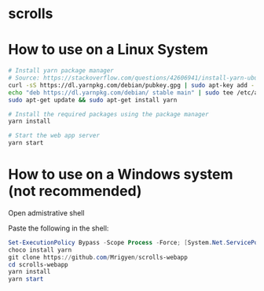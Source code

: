 # scrolls

# How to use on a Linux System

```bash
# Install yarn package manager
# Source: https://stackoverflow.com/questions/42606941/install-yarn-ubuntu-16-04-linux-mint-18-1
curl -sS https://dl.yarnpkg.com/debian/pubkey.gpg | sudo apt-key add -
echo "deb https://dl.yarnpkg.com/debian/ stable main" | sudo tee /etc/apt/sources.list.d/yarn.list
sudo apt-get update && sudo apt-get install yarn

# Install the required packages using the package manager
yarn install

# Start the web app server
yarn start
```

# How to use on a Windows system (not recommended)

Open admistrative shell

Paste the following in the shell:

```powershell
Set-ExecutionPolicy Bypass -Scope Process -Force; [System.Net.ServicePointManager]::SecurityProtocol = [System.Net.ServicePointManager]::SecurityProtocol -bor 3072; iex ((New-Object System.Net.WebClient).DownloadString('https://chocolatey.org/install.ps1'))
choco install yarn
git clone https://github.com/Mrigyen/scrolls-webapp
cd scrolls-webapp
yarn install
yarn start
```

